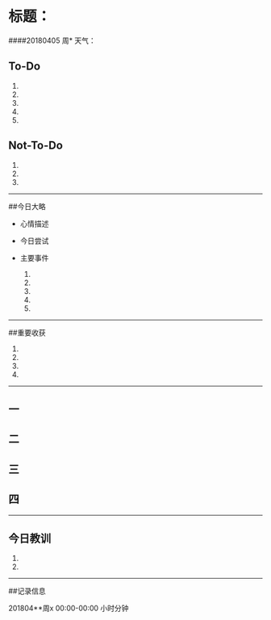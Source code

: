 # 标题：

####20180405   周*   天气：

## To-Do

1.

2.

3.

4.

5.

## Not-To-Do

1.

2.

3.
***
##今日大略

* 心情描述

* 今日尝试

* 主要事件

  1.

  2.

  3.

  4.

  5.

***
##重要收获

1.

2.

3.

4.
***
## 一

## 二

## 三

## 四
***
## 今日教训

1.

2.

***
##记录信息

201804**周x  00:00-00:00    小时分钟
